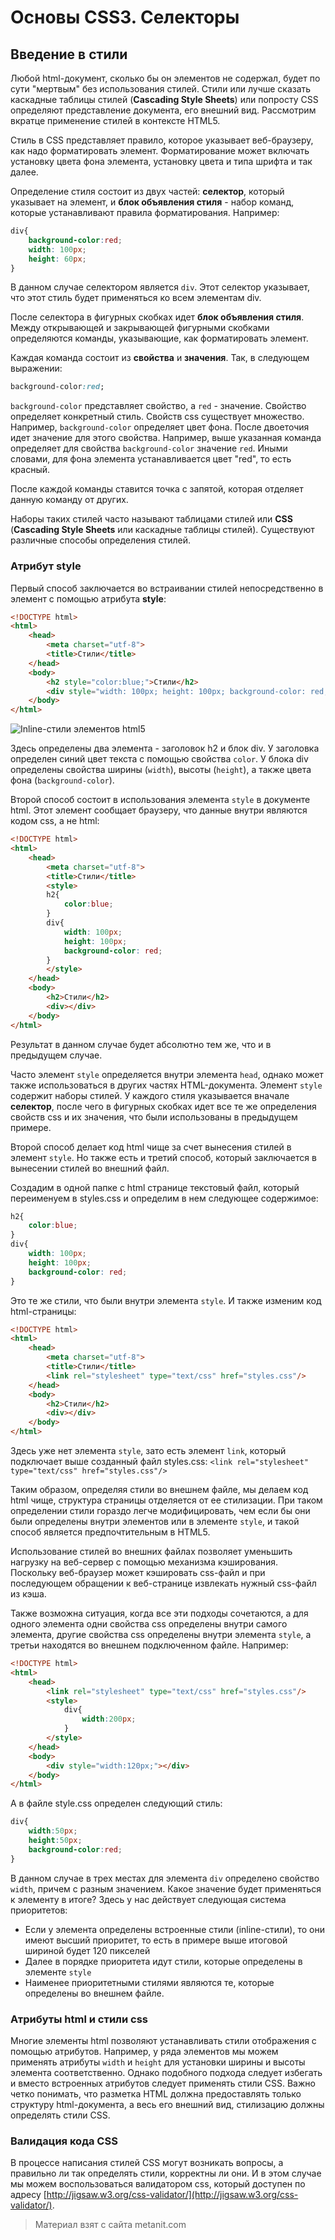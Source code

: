 # Основы CSS3. Селекторы

## Введение в стили

Любой html-документ, сколько бы он элементов не содержал, будет по сути "мертвым" без использования стилей. Стили или лучше сказать каскадные таблицы стилей (**Cascading Style Sheets**) или попросту CSS определяют представление документа, его внешний вид. Рассмотрим вкратце применение стилей в контексте HTML5.

Стиль в CSS представляет правило, которое указывает веб-браузеру, как надо форматировать элемент. Форматирование может включать установку цвета фона элемента, установку цвета и типа шрифта и так далее.

Определение стиля состоит из двух частей: **селектор**, который указывает на элемент, и **блок объявления стиля** - набор команд, которые устанавливают правила форматирования. Например:

```css
div{
    background-color:red;
    width: 100px;
    height: 60px;
}
```

В данном случае селектором является `div`. Этот селектор указывает, что этот стиль будет применяться ко всем элементам div.

После селектора в фигурных скобках идет **блок объявления стиля**. Между открывающей и закрывающей фигурными скобками определяются команды, указывающие, как форматировать элемент.

Каждая команда состоит из **свойства** и **значения**. Так, в следующем выражении:

```css
background-color:red;
```

`background-color` представляет свойство, а `red` - значение. Свойство определяет конкретный стиль. Свойств css существует множество. Например, `background-color` определяет цвет фона. После двоеточия идет значение для этого свойства. Например, выше указанная команда определяет для свойства `background-color` значение `red`. Иными словами, для фона элемента устанавливается цвет "red", то есть красный.

После каждой команды ставится точка с запятой, которая отделяет данную команду от других.

Наборы таких стилей часто называют таблицами стилей или **CSS** (**Cascading Style Sheets** или каскадные таблицы стилей). Существуют различные способы определения стилей.

### Атрибут style

Первый способ заключается во встраивании стилей непосредственно в элемент с помощью атрибута **style**:

```html
<!DOCTYPE html>
<html>
    <head>
        <meta charset="utf-8">
        <title>Стили</title>
    </head>
    <body>
        <h2 style="color:blue;">Стили</h2>
        <div style="width: 100px; height: 100px; background-color: red;"></div>
    </body>
</html>
```

![Inline-стили элементов html5](https://metanit.com/web/html5/pics/4.1.png)

Здесь определены два элемента - заголовок h2 и блок div. У заголовка определен синий цвет текста с помощью свойства `color`. У блока div определены свойства ширины (`width`), высоты (`height`), а также цвета фона (`background-color`).

Второй способ состоит в использования элемента `style` в документе html. Этот элемент сообщает браузеру, что данные внутри являются кодом css, а не html:

```html
<!DOCTYPE html>
<html>
    <head>
        <meta charset="utf-8">
        <title>Стили</title>
        <style>
        h2{
            color:blue;
        }
        div{
            width: 100px; 
            height: 100px; 
            background-color: red;
        }
        </style>
    </head>
    <body>
        <h2>Стили</h2>
        <div></div>
    </body>
</html>
```

Результат в данном случае будет абсолютно тем же, что и в предыдущем случае.

Часто элемент `style` определяется внутри элемента `head`, однако может также использоваться в других частях HTML-документа. Элемент `style` содержит наборы стилей. У каждого стиля указывается вначале **селектор**, после чего в фигурных скобках идет все те же определения свойств css и их значения, что были использованы в предыдущем примере.

Второй способ делает код html чище за счет вынесения стилей в элемент `style`. Но также есть и третий способ, который заключается в вынесении стилей во внешний файл.

Создадим в одной папке с html странице текстовый файл, который переименуем в styles.css и определим в нем следующее содержимое:

```css
h2{
    color:blue;
}
div{
    width: 100px; 
    height: 100px; 
    background-color: red;
}
```

Это те же стили, что были внутри элемента `style`. И также изменим код html-страницы:

```html
<!DOCTYPE html>
<html>
    <head>
        <meta charset="utf-8">
        <title>Стили</title>
        <link rel="stylesheet" type="text/css" href="styles.css"/>
    </head>
    <body>
        <h2>Стили</h2>
        <div></div>
    </body>
</html>
```

Здесь уже нет элемента `style`, зато есть элемент `link`, который подключает выше созданный файл styles.css: `<link rel="stylesheet" type="text/css" href="styles.css"/>`

Таким образом, определяя стили во внешнем файле, мы делаем код html чище, структура страницы отделяется от ее стилизации. При таком определении стили гораздо легче модифицировать, чем если бы они были определены внутри элементов или в элементе `style`, и такой способ является предпочтительным в HTML5.

Использование стилей во внешних файлах позволяет уменьшить нагрузку на веб-сервер с помощью механизма кэширования. Поскольку веб-браузер может кэшировать css-файл и при последующем обращении к веб-странице извлекать нужный css-файл из кэша.

Также возможна ситуация, когда все эти подходы сочетаются, а для одного элемента одни свойства css определены внутри самого элемента, другие свойства css определены внутри элемента `style`, а третьи находятся во внешнем подключенном файле. Например:

```html
<!DOCTYPE html>
<html>
    <head>
        <link rel="stylesheet" type="text/css" href="styles.css"/>
        <style>
            div{
                width:200px;
            }
        </style>
    </head>
    <body>
        <div style="width:120px;"></div>
    </body>
</html>
```

А в файле style.css определен следующий стиль:

```css
div{
    width:50px;
    height:50px;
    background-color:red;
}
```

В данном случае в трех местах для элемента `div` определено свойство `width`, причем с разным значением. Какое значение будет применяться к элементу в итоге? Здесь у нас действует следующая система приоритетов:
- Если у элемента определены встроенные стили (inline-стили), то они имеют высший приоритет, то есть в примере выше итоговой шириной будет 120 пикселей
- Далее в порядке приоритета идут стили, которые определены в элементе `style`
- Наименее приоритетными стилями являются те, которые определены во внешнем файле.

### Атрибуты html и стили css

Многие элементы html позволяют устанавливать стили отображения с помощью атрибутов. Например, у ряда элементов мы можем применять атрибуты `width` и `height` для установки ширины и высоты элемента соответственно. Однако подобного подхода следует избегать и вместо встроенных атрибутов следует применять стили CSS. Важно четко понимать, что разметка HTML должна предоставлять только структуру html-документа, а весь его внешний вид, стилизацию должны определять стили CSS.

### Валидация кода CSS

В процессе написания стилей CSS могут возникать вопросы, а правильно ли так определять стили, корректны ли они. И в этом случае мы можем воспользоваться валидатором css, который доступен по адресу [http://jigsaw.w3.org/css-validator/](http://jigsaw.w3.org/css-validator/).


> Материал взят с сайта metanit.com